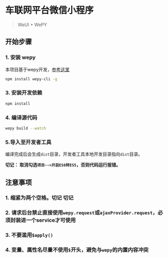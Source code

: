 # 车联网平台微信小程序
>WeUI + WePY

## 开始步骤

### 1. 安装 wepy
本项目基于wepy开发，[参考这里](https://github.com/wepyjs/wepy)
```bash
npm install wepy-cli -g
```

### 3. 安装开发依赖
```bash
npm install
```

### 4. 编译源代码
```bash
wepy build --watch
```

### 5.导入至开发者工具

编译完成后会生成`dist`目录，开发者工具本地开发目录指向`dist`目录。

**切记： 取消勾选`项目-->开启ES6转ES5`，否则代码运行报错。**

## 注意事项

### 1. 缩紧为两个空格。切记 切记
### 2. 请求后台禁止直接使用`wepy.request`或`ajaxProvider.request`，必须封装进一个service才可使用
### 3. 不要滥用`$apply()`
### 4. 变量、属性名尽量不使用`$`开头，避免与`wepy`的内置内容冲突